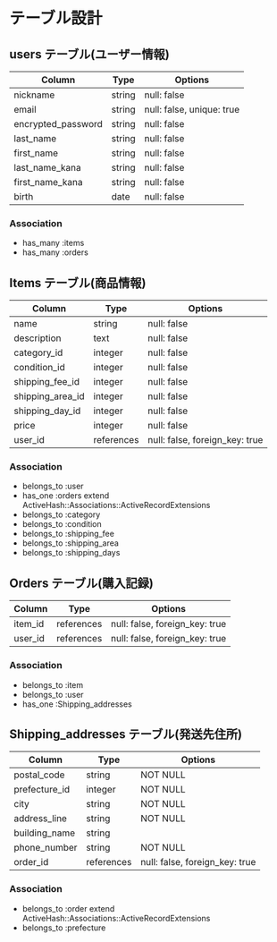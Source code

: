 # テーブル設計

## users テーブル(ユーザー情報)

| Column             | Type       | Options                   |
|--------------------|------------|---------------------------|
| nickname           | string     | null: false               |
| email              | string     | null: false, unique: true |
| encrypted_password | string     | null: false               |
| last_name          | string     | null: false               |
| first_name         | string     | null: false               |
| last_name_kana     | string     | null: false               |
| first_name_kana    | string     | null: false               |
| birth              | date       | null: false               |


### Association

* has_many :items
* has_many :orders

## Items テーブル(商品情報)

| Column              | Type       | Options                        |
|---------------------|------------|--------------------------------|
| name                | string     | null: false                    |
| description         | text       | null: false                    |
| category_id         | integer    | null: false                    |
| condition_id        | integer    | null: false                    |
| shipping_fee_id     | integer    | null: false                    |
| shipping_area_id    | integer    | null: false                    |
| shipping_day_id     | integer    | null: false                    |
| price               | integer    | null: false                    |
| user_id             | references | null: false, foreign_key: true |

### Association

- belongs_to :user
- has_one :orders
  extend ActiveHash::Associations::ActiveRecordExtensions
- belongs_to :category
- belongs_to :condition
- belongs_to :shipping_fee
- belongs_to :shipping_area
- belongs_to :shipping_days

## Orders テーブル(購入記録)

| Column            | Type       | Options                        |
|-------------------|------------|--------------------------------|
| item_id           | references | null: false, foreign_key: true |
| user_id           | references | null: false, foreign_key: true |


### Association

- belongs_to :item
- belongs_to :user
- has_one :Shipping_addresses

## Shipping_addresses テーブル(発送先住所)

| Column            | Type       | Options                        |
|-------------------|------------|--------------------------------|
| postal_code       | string     | NOT NULL                       |
| prefecture_id     | integer    | NOT NULL                       |
| city              | string     | NOT NULL                       |
| address_line      | string     | NOT NULL                       |
| building_name     | string     |                                |
| phone_number      | string     | NOT NULL                       |
| order_id          | references | null: false, foreign_key: true |



### Association

- belongs_to :order
  extend ActiveHash::Associations::ActiveRecordExtensions
- belongs_to :prefecture
